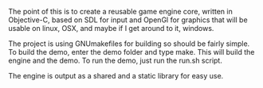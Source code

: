 The point of this is to create a reusable game engine core, written in Objective-C, based on SDL for input and OpenGl for graphics that will be usable on linux, OSX, and maybe if I get around to it, windows.

The project is using GNUmakefiles for building so should be fairly simple. To build the demo, enter the demo folder and type make. This will build the engine and the demo. To run the demo, just run the run.sh script.

The engine is output as a shared and a static library for easy use.


